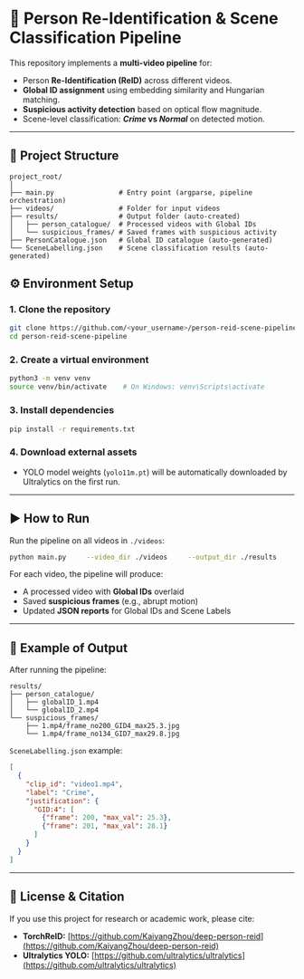 # 🧠 Person Re-Identification & Scene Classification Pipeline

This repository implements a **multi-video pipeline** for:
- Person **Re-Identification (ReID)** across different videos.  
- **Global ID assignment** using embedding similarity and Hungarian matching.
- **Suspicious activity detection** based on optical flow magnitude. 
- Scene-level classification: ***Crime* vs *Normal*** on detected motion.

---

## 📁 Project Structure

```
project_root/
│
├── main.py                # Entry point (argparse, pipeline orchestration)
├── videos/                # Folder for input videos
├── results/               # Output folder (auto-created)
│   ├── person_catalogue/  # Processed videos with Global IDs
│   └── suspicious_frames/ # Saved frames with suspicious activity
├── PersonCatalogue.json   # Global ID catalogue (auto-generated)
└── SceneLabelling.json    # Scene classification results (auto-generated)
```

## ⚙️ Environment Setup

### 1. Clone the repository
```bash
git clone https://github.com/<your_username>/person-reid-scene-pipeline.git
cd person-reid-scene-pipeline
```

### 2. Create a virtual environment
```bash
python3 -m venv venv
source venv/bin/activate    # On Windows: venv\Scripts\activate
```

### 3. Install dependencies
```bash
pip install -r requirements.txt
```

### 4. Download external assets
- YOLO model weights (`yolo11m.pt`) will be automatically downloaded by Ultralytics on the first run.

---

## ▶️ How to Run

Run the pipeline on all videos in `./videos`:

```bash
python main.py     --video_dir ./videos     --output_dir ./results     --json_globalID PersonIDCatalogue.json     --json_labelling SceneLabelling.json     --sim_thresh 0.65     --momentum 0.85     --max_thres 24     --min_frames 5
```

For each video, the pipeline will produce:
- A processed video with **Global IDs** overlaid  
- Saved **suspicious frames** (e.g., abrupt motion)  
- Updated **JSON reports** for Global IDs and Scene Labels  

---

## 💾 Example of Output

After running the pipeline:
```
results/
├── person_catalogue/
│   ├── globalID_1.mp4
│   └── globalID_2.mp4
└── suspicious_frames/
    ├── 1.mp4/frame_no200_GID4_max25.3.jpg
    └── 1.mp4/frame_no134_GID7_max29.8.jpg
```

`SceneLabelling.json` example:
```json
[
  {
    "clip_id": "video1.mp4",
    "label": "Crime",
    "justification": {
      "GID:4": [
        {"frame": 200, "max_val": 25.3},
        {"frame": 201, "max_val": 28.1}
      ]
    }
  }
]
```
---

## 🏁 License & Citation

If you use this project for research or academic work, please cite:

- **TorchReID:** [https://github.com/KaiyangZhou/deep-person-reid](https://github.com/KaiyangZhou/deep-person-reid)  
- **Ultralytics YOLO:** [https://github.com/ultralytics/ultralytics](https://github.com/ultralytics/ultralytics)
